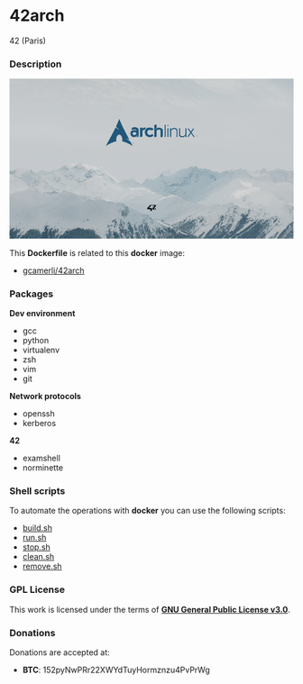 # **42arch**

42 (Paris)

### **Description**

![Arch](img/42arch.png)

This **Dockerfile** is related to this **docker** image:

+ [gcamerli/42arch](https://hub.docker.com/r/gcamerli/42arch/)

### **Packages**

**Dev environment**

+ gcc
+ python
+ virtualenv
+ zsh
+ vim
+ git

**Network protocols**

+ openssh
+ kerberos

**42**

+ examshell
+ norminette

### **Shell scripts**

To automate the operations with **docker** you can use the following scripts:

+ [build.sh](script/build.sh)
+ [run.sh](script/run.sh)
+ [stop.sh](script/stop.sh)
+ [clean.sh](script/clean.sh)
+ [remove.sh](script/remove.sh)

### **GPL License**

This work is licensed under the terms of **[GNU General Public License v3.0](https://www.gnu.org/licenses/gpl.html)**.

### **Donations**

Donations are accepted at:

+ **BTC**: 152pyNwPRr22XWYdTuyHormznzu4PvPrWg

